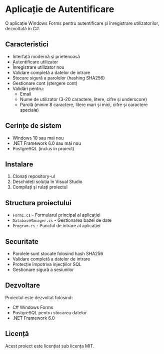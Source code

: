 # Aplicație de Autentificare

O aplicație Windows Forms pentru autentificare și înregistrare utilizatorilor, dezvoltată în C#.

## Caracteristici

-   Interfață modernă și prietenoasă
-   Autentificare utilizator
-   Înregistrare utilizator nou
-   Validare completă a datelor de intrare
-   Stocare sigură a parolelor (hashing SHA256)
-   Gestionare cont (ștergere cont)
-   Validări pentru:
    -   Email
    -   Nume de utilizator (3-20 caractere, litere, cifre și underscore)
    -   Parolă (minim 8 caractere, litere mari și mici, cifre și caractere speciale)

## Cerințe de sistem

-   Windows 10 sau mai nou
-   .NET Framework 6.0 sau mai nou
-   PostgreSQL (inclus în proiect)

## Instalare

1. Clonați repository-ul
2. Deschideți soluția în Visual Studio
3. Compilați și rulați proiectul

## Structura proiectului

-   `Form1.cs` - Formularul principal al aplicației
-   `DatabaseManager.cs` - Gestionarea bazei de date
-   `Program.cs` - Punctul de intrare al aplicației

## Securitate

-   Parolele sunt stocate folosind hash SHA256
-   Validare completă a datelor de intrare
-   Protecție împotriva injecțiilor SQL
-   Gestionare sigură a sesiunilor

## Dezvoltare

Proiectul este dezvoltat folosind:

-   C# Windows Forms
-   PostgreSQL pentru stocarea datelor
-   .NET Framework 6.0

## Licență

Acest proiect este licențiat sub licența MIT.
